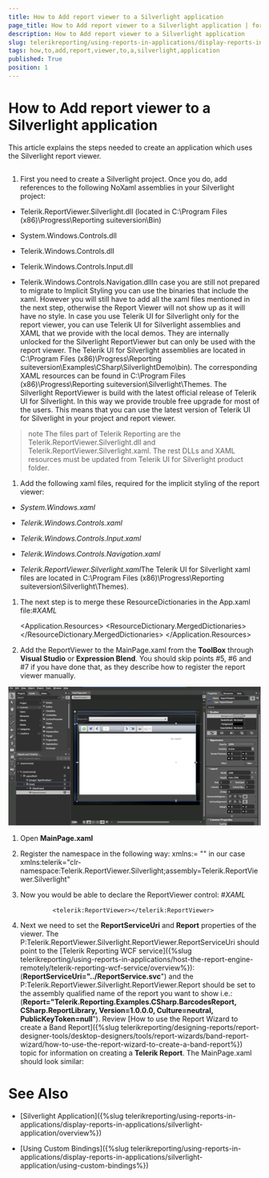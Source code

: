 ```yaml
---
title: How to Add report viewer to a Silverlight application
page_title: How to Add report viewer to a Silverlight application | for Telerik Reporting Documentation
description: How to Add report viewer to a Silverlight application
slug: telerikreporting/using-reports-in-applications/display-reports-in-applications/silverlight-application/how-to-add-report-viewer-to-a-silverlight-application
tags: how,to,add,report,viewer,to,a,silverlight,application
published: True
position: 1
---
```


# How to Add report viewer to a Silverlight application



This article explains the steps needed to create an application which uses the Silverlight report viewer.
      

## 

1. First you need to create a Silverlight project. Once you do, add references to the following NoXaml assemblies in your Silverlight project:
            

* Telerik.ReportViewer.Silverlight.dll  (located in C:\Program Files (x86)\Progress\Reporting suiteversion\Bin)
                

* System.Windows.Controls.dll

* Telerik.Windows.Controls.dll

* Telerik.Windows.Controls.Input.dll

* Telerik.Windows.Controls.Navigation.dllIn case you are still not prepared to migrate to Implicit Styling you can use the binaries that include the xaml.
              However you will still have to add all the xaml files mentioned in the next step, otherwise the Report Viewer will not show up as it will have no style.
            In case you use Telerik UI for Silverlight only for the report viewer, you can use Telerik UI for Silverlight assemblies and XAML that we provide with the local demos.
             They are internally unlocked for the Silverlight ReportViewer but can only be used with the report viewer. The Telerik UI for Silverlight assemblies are located in
             C:\Program Files (x86)\Progress\Reporting suiteversion\Examples\CSharp\SilverlightDemo\bin).
             The corresponding XAML resources can be found in C:\Program Files (x86)\Progress\Reporting suiteversion\Silverlight\Themes.
            The Silverlight ReportViewer is build with the latest official release of Telerik UI for Silverlight.
              In this way we provide trouble free upgrade for most of the users.
              This means that you can use the latest version of Telerik UI for Silverlight in your project and report viewer.
            

>note The files part of Telerik Reporting are the Telerik.ReportViewer.Silverlight.dll and Telerik.ReportViewer.Silverlight.xaml.                The rest DLLs and XAML resources must be updated from Telerik UI for Silverlight product folder.              


1. Add the following xaml files, required for the implicit styling of the report viewer:
            

* *System.Windows.xaml*

* *Telerik.Windows.Controls.xaml*

* *Telerik.Windows.Controls.Input.xaml*

* *Telerik.Windows.Controls.Navigation.xaml*

* *Telerik.ReportViewer.Silverlight.xaml*The Telerik UI for Silverlight xaml files are located in
              C:\Program Files (x86)\Progress\Reporting suiteversion\Silverlight\Themes).
            

1. The next step is to merge these ResourceDictionaries in the App.xaml file:#_XAML_

	
     <Application x:Class="SilverlightApplication1.App"
             xmlns="http://schemas.microsoft.com/winfx/2006/xaml/presentation"
             xmlns:x="http://schemas.microsoft.com/winfx/2006/xaml"
             >
      <Application.Resources>
        <ResourceDictionary>
          <ResourceDictionary.MergedDictionaries>
            <ResourceDictionary Source="/SilverlightApplication1;component/Themes/System.Windows.xaml"/>
            <ResourceDictionary Source="/SilverlightApplication1;component/Themes/Telerik.Windows.Controls.xaml"/>
            <ResourceDictionary Source="/SilverlightApplication1;component/Themes/Telerik.Windows.Controls.Input.xaml"/>
            <ResourceDictionary Source="/SilverlightApplication1;component/Themes/Telerik.Windows.Controls.Navigation.xaml"/>
            <ResourceDictionary Source="/SilverlightApplication1;component/Themes/Telerik.ReportViewer.Silverlight.xaml"/>
          </ResourceDictionary.MergedDictionaries>
        </ResourceDictionary>
      </Application.Resources>
    </Application>
                



1. Add the ReportViewer to the MainPage.xaml from the __ToolBox__
              through __Visual Studio__ or __Expression Blend__.
              You should skip points #5, #6 and #7 if you have done that, as they describe how to register the report viewer manually.
              
  ![](images/SilverlightBlend.png)

1. Open __MainPage.xaml__

1. Register the namespace in the following way: xmlns:<Name of
              namespace>= "<Name of assembly>" in our case
              xmlns:telerik="clr-namespace:Telerik.ReportViewer.Silverlight;assembly=Telerik.ReportViewer.Silverlight"
            

1. Now you would be able to declare the ReportViewer control:
            #_XAML_

	
				<telerik:ReportViewer></telerik:ReportViewer>
				



1. Next we need to set the __ReportServiceUri__
              and __Report__ properties of the viewer.
              The P:Telerik.ReportViewer.Silverlight.ReportViewer.ReportServiceUri
              should point to the [Telerik Reporting WCF service]({%slug telerikreporting/using-reports-in-applications/host-the-report-engine-remotely/telerik-reporting-wcf-service/overview%}):(__ReportServiceUri="../ReportService.svc__")
              and the
              P:Telerik.ReportViewer.Silverlight.ReportViewer.Report
              should be set to the assembly qualified name of the report you want to show i.e.:(__Report="Telerik.Reporting.Examples.CSharp.BarcodesReport, CSharp.ReportLibrary, Version=1.0.0.0, Culture=neutral, PublicKeyToken=null__").
              Review [How to use the Report Wizard to create a Band Report]({%slug telerikreporting/designing-reports/report-designer-tools/desktop-designers/tools/report-wizards/band-report-wizard/how-to-use-the-report-wizard-to-create-a-band-report%}) topic for information on creating a __Telerik Report__.
              The MainPage.xaml should look similar:
            

	



# See Also

 * [Silverlight Application]({%slug telerikreporting/using-reports-in-applications/display-reports-in-applications/silverlight-application/overview%})

 * [Using Custom Bindings]({%slug telerikreporting/using-reports-in-applications/display-reports-in-applications/silverlight-application/using-custom-bindings%})
